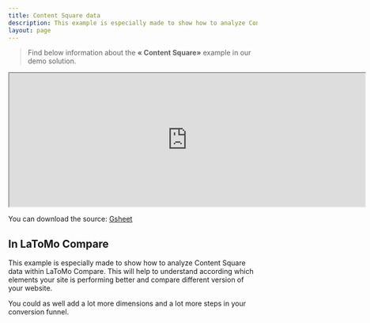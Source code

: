 ```yaml
---
title: Content Square data
description: This example is especially made to show how to analyze Content Square data within LaToMo Compare. This will help to understand according which elements your site is performing better and compare different version of your website.
layout: page
---
```


> Find below information about the **« Content Square»**  example in our demo solution.

<center><iframe src="https://docs.google.com/spreadsheets/d/e/2PACX-1vTXYphkUS8WX6Wa4GZp5LBisnEOoqdLyp9darrXuIJPqmsnv_f8Tvhq_0sNX7L2uVfIaJjonTP2j8Fm/pubhtml?gid=1740449585&amp;single=true&amp;widget=true&amp;headers=false" width="720" height="270"></iframe></center>

You can download the source: [Gsheet](https://docs.google.com/spreadsheets/d/1bNEeqm5CfpPmYPr_t4ff1xcJkSBKoVvwJd4vKB0sDzs/edit#gid=1740449585)

## In LaToMo Compare

This example is especially made to show how to analyze Content Square data within LaToMo Compare. This will help to understand according which elements your site is performing better and compare different version of your website.

You could as well add a lot more dimensions and a lot more steps in your conversion funnel.
